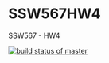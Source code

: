# SSW567HW4
SSW567 - HW4

[![build status of master](https://travis-ci.org/blucas6/SSW567HW2.svg?branch=main)](https://travis-ci.org/blucas6/SSW567HW2)